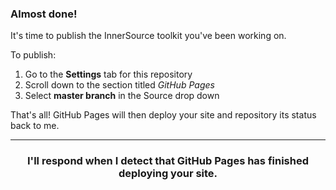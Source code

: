 ### Almost done!

It's time to publish the InnerSource toolkit you've been working on.

To publish:
1. Go to the **Settings** tab for this repository
1. Scroll down to the section titled _GitHub Pages_
1. Select **master branch** in the Source drop down

That's all! GitHub Pages will then deploy your site and repository its status back to me.

<hr>
<h3 align="center">I'll respond when I detect that GitHub Pages has finished deploying your site.</h3>
